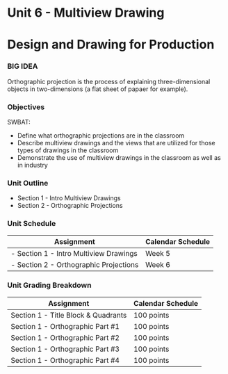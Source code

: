# Unit 6 - Multiview Drawing

# Design and Drawing for Production

### BIG IDEA
Orthographic projection is the process of explaining three-dimensional objects in two-dimensions (a flat sheet of papaer for example).

### Objectives

SWBAT:

- Define what orthographic projections are in the classroom
- Describe multiview drawings and the views that are utilized for those types of drawings in the classroom
- Demonstrate the use of multiview drawings in the classroom as well as in industry

### Unit Outline

- Section 1 - Intro Multiview Drawings
- Section 2 - Orthographic Projections

### Unit Schedule

| Assignment  | Calendar Schedule |
| ------------- | ------------- |
| - Section 1 - Intro Multiview Drawings | Week 5   |
| - Section 2 - Orthographic Projections | Week 6   |

### Unit Grading Breakdown

| Assignment  | Calendar Schedule |
| ------------- | ------------- |
| Section 1 - Title Block & Quadrants  | 100 points   |
| Section 1 - Orthographic Part #1  | 100 points   |
| Section 1 - Orthographic Part #2  | 100 points   |
| Section 1 - Orthographic Part #3  | 100 points   |
| Section 1 - Orthographic Part #4  | 100 points   |
